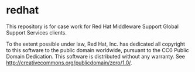 redhat
======
This repository is for case work for Red Hat Middleware Support Global Support Services clients.

To the extent possible under law, Red Hat, Inc. has dedicated all copyright to this software to the public domain worldwide, pursuant to the CC0 Public Domain Dedication. This software is distributed without any warranty.  See <http://creativecommons.org/publicdomain/zero/1.0/>.

